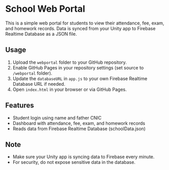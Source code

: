 # School Web Portal

This is a simple web portal for students to view their attendance, fee, exam, and homework records. Data is synced from your Unity app to Firebase Realtime Database as a JSON file.

## Usage

1. Upload the `webportal` folder to your GitHub repository.
2. Enable GitHub Pages in your repository settings (set source to `/webportal` folder).
3. Update the `databaseURL` in `app.js` to your own Firebase Realtime Database URL if needed.
4. Open `index.html` in your browser or via GitHub Pages.

## Features
- Student login using name and father CNIC
- Dashboard with attendance, fee, exam, and homework records
- Reads data from Firebase Realtime Database (schoolData.json)

## Note
- Make sure your Unity app is syncing data to Firebase every minute.
- For security, do not expose sensitive data in the database.
